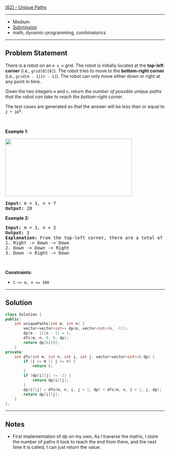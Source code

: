 [[62] - Unique Paths](https://leetcode.com/problems/unique-paths)

---

- Medium
- [Submission](https://leetcode.com/problems/unique-paths/submissions/1006728475/)
- math, dynamic-programming, combinatorics

---

## Problem Statement

<p>There is a robot on an <code>m x n</code> grid. The robot is initially located at the <strong>top-left corner</strong> (i.e., <code>grid[0][0]</code>). The robot tries to move to the <strong>bottom-right corner</strong> (i.e., <code>grid[m - 1][n - 1]</code>). The robot can only move either down or right at any point in time.</p>

<p>Given the two integers <code>m</code> and <code>n</code>, return <em>the number of possible unique paths that the robot can take to reach the bottom-right corner</em>.</p>

<p>The test cases are generated so that the answer will be less than or equal to <code>2 * 10<sup>9</sup></code>.</p>

<p>&nbsp;</p>
<p><strong class="example">Example 1:</strong></p>
<img src="https://assets.leetcode.com/uploads/2018/10/22/robot_maze.png" style="width: 400px; height: 183px;" />
<pre>
<strong>Input:</strong> m = 3, n = 7
<strong>Output:</strong> 28
</pre>

<p><strong class="example">Example 2:</strong></p>

<pre>
<strong>Input:</strong> m = 3, n = 2
<strong>Output:</strong> 3
<strong>Explanation:</strong> From the top-left corner, there are a total of 3 ways to reach the bottom-right corner:
1. Right -&gt; Down -&gt; Down
2. Down -&gt; Down -&gt; Right
3. Down -&gt; Right -&gt; Down
</pre>

<p>&nbsp;</p>
<p><strong>Constraints:</strong></p>

<ul>
	<li><code>1 &lt;= m, n &lt;= 100</code></li>
</ul>


---

## Solution

```cpp
class Solution {
public:
    int uniquePaths(int m, int n) {
        vector<vector<int>> dp(m, vector<int>(n, -1));
        dp[m - 1][n - 1] = 1;
        dfs(m, n, 0, 0, dp);
        return dp[0][0];
    }
private:
    int dfs(int m, int n, int i, int j, vector<vector<int>>& dp) {
        if (i >= m || j >= n) {
            return 0;
        }
        if (dp[i][j] != -1) {
            return dp[i][j];
        }
        dp[i][j] = dfs(m, n, i, j + 1, dp) + dfs(m, n, i + 1, j, dp);
        return dp[i][j];
    }
};
```

---

## Notes

- First implementation of dp on my own, As I traverse the matrix, I store the number of paths it took to reach the end from there, and the next time it is called, I can just return the value.
